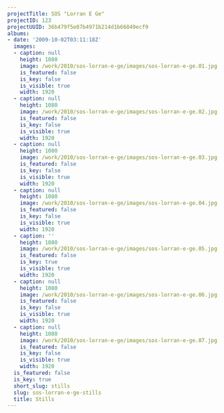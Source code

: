 ```yaml
---
projectTitle: SOS "Lorran E Ge"
projectID: 123
projectUUID: 36b479f5e07b4971b214d1b66049ecf9
albums:
- date: '2009-10-02T03:11:18Z'
  images:
  - caption: null
    height: 1080
    image: /work/2010/sos-lorran-e-ge/images/sos-lorran-e-ge.01.jpg
    is_featured: false
    is_key: false
    is_visible: true
    width: 1920
  - caption: null
    height: 1080
    image: /work/2010/sos-lorran-e-ge/images/sos-lorran-e-ge.02.jpg
    is_featured: false
    is_key: false
    is_visible: true
    width: 1920
  - caption: null
    height: 1080
    image: /work/2010/sos-lorran-e-ge/images/sos-lorran-e-ge.03.jpg
    is_featured: false
    is_key: false
    is_visible: true
    width: 1920
  - caption: null
    height: 1080
    image: /work/2010/sos-lorran-e-ge/images/sos-lorran-e-ge.04.jpg
    is_featured: false
    is_key: false
    is_visible: true
    width: 1920
  - caption: ''
    height: 1080
    image: /work/2010/sos-lorran-e-ge/images/sos-lorran-e-ge.05.jpg
    is_featured: false
    is_key: true
    is_visible: true
    width: 1920
  - caption: null
    height: 1080
    image: /work/2010/sos-lorran-e-ge/images/sos-lorran-e-ge.06.jpg
    is_featured: false
    is_key: false
    is_visible: true
    width: 1920
  - caption: null
    height: 1080
    image: /work/2010/sos-lorran-e-ge/images/sos-lorran-e-ge.07.jpg
    is_featured: false
    is_key: false
    is_visible: true
    width: 1920
  is_featured: false
  is_key: true
  short_slug: stills
  slug: sos-lorran-e-ge-stills
  title: Stills
---
```

